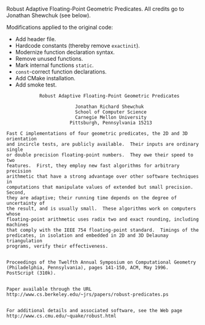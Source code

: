 Robust Adaptive Floating-Point Geometric Predicates. 
All credits go to Jonathan Shewchuk (see below).

Modifications applied to the original code:

* Add header file.
* Hardcode constants (thereby remove `exactinit`).
* Modernize function declaration syntax.
* Remove unused functions.
* Mark internal functions `static`.
* `const`-correct function declarations.
* Add CMake installation.
* Add smoke test.


```
            Robust Adaptive Floating-Point Geometric Predicates

                         Jonathan Richard Shewchuk
                         School of Computer Science
                         Carnegie Mellon University
                       Pittsburgh, Pennsylvania 15213

Fast C implementations of four geometric predicates, the 2D and 3D orientation
and incircle tests, are publicly available.  Their inputs are ordinary single
or double precision floating-point numbers.  They owe their speed to two
features.  First, they employ new fast algorithms for arbitrary precision
arithmetic that have a strong advantage over other software techniques in
computations that manipulate values of extended but small precision.  Second,
they are adaptive; their running time depends on the degree of uncertainty of
the result, and is usually small.  These algorithms work on computers whose
floating-point arithmetic uses radix two and exact rounding, including machines
that comply with the IEEE 754 floating-point standard.  Timings of the
predicates, in isolation and embedded in 2D and 3D Delaunay triangulation
programs, verify their effectiveness.


Proceedings of the Twelfth Annual Symposium on Computational Geometry
(Philadelphia, Pennsylvania), pages 141-150, ACM, May 1996.  PostScript (310k).


Paper available through the URL
http://www.cs.berkeley.edu/~jrs/papers/robust-predicates.ps


For additional details and associated software, see the Web page
http://www.cs.cmu.edu/~quake/robust.html
```